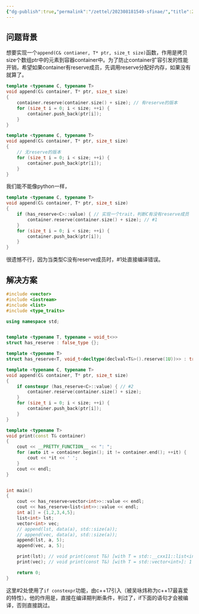 ```yaml
---
{"dg-publish":true,"permalink":"/zettel/202308181549-sfinae/","title":202308181549,"tags":["cpp","sfinae"],"created":"2023-08-18T15:49:51+08:00"}
---
```



问题背景
---

想要实现一个`append(C& contianer, T* ptr, size_t size)`函数，作用是拷贝size个数组ptr中的元素到容器container中。为了防止container扩容引发的性能开销，希望如果container有reserve成员，先调用reserve分配好内存，如果没有就算了。

```cpp
template <typename C, typename T>
void append(C& container, T* ptr, size_t size)
{
    container.reserve(container.size() + size); // 有reserve的版本
    for (size_t i = 0; i < size; ++i) {
        container.push_back(ptr[i]);
    }
}

template <typename C, typename T>
void append(C& container, T* ptr, size_t size)
{
    // 无reserve的版本
    for (size_t i = 0; i < size; ++i) {
        container.push_back(ptr[i]);
    }
}
```

我们能不能像python一样，
```cpp
template <typename C, typename T>
void append(C& container, T* ptr, size_t size)
{
    if (has_reserve<C>::value) { // 实现一个trait，判断C有没有reserve成员
        container.reserve(container.size() + size); // #1
    }
    for (size_t i = 0; i < size; ++i) {
        container.push_back(ptr[i]);
    }
}
```

很遗憾不行，因为当类型C没有reserve成员时，#1处直接编译错误。

解决方案
---

```cpp
#include <vector>
#include <iostream>
#include <list>
#include <type_traits>

using namespace std;


template <typename T, typename = void_t<>>
struct has_reserve : false_type {};

template <typename T>
struct has_reserve<T, void_t<decltype(declval<T&>().reserve(1U))>> : true_type {};

template <typename C, typename T>
void append(C& container, T* ptr, size_t size)
{
    if constexpr (has_reserve<C>::value) { // #2
        container.reserve(container.size() + size);
    }
    for (size_t i = 0; i < size; ++i) {
        container.push_back(ptr[i]);
    }
}

template <typename T>
void print(const T& container)
{
    cout << __PRETTY_FUNCTION__ << ": ";
    for (auto it = container.begin(); it != container.end(); ++it) {
        cout << *it << ' ';
    }
    cout << endl;
}


int main()
{
    cout << has_reserve<vector<int>>::value << endl;
    cout << has_reserve<list<int>>::value << endl;
    int a[] = {1,2,3,4,5};
    list<int> lst;
    vector<int> vec;
    // append(lst, data(a), std::size(a));
    // append(vec, data(a), std::size(a));
    append(lst, a, 5);
    append(vec, a, 5);

    print(lst); // void print(const T&) [with T = std::__cxx11::list<int>]: 1 2 3 4 5
    print(vec); // void print(const T&) [with T = std::vector<int>]: 1 2 3 4 5

    return 0;
}
```

这里#2处使用了`if constexpr`功能，由c++17引入（被吴咏炜称为c++17最喜爱的特性）。他的作用是，直接在编译期判断条件，判过了，if下面的语句才会被编译，否则直接跳过。